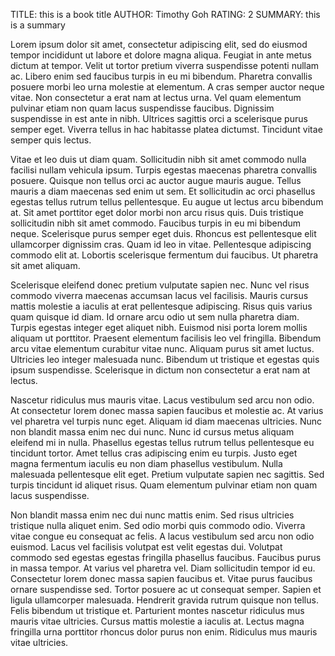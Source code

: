 TITLE: this is a book title
AUTHOR: Timothy Goh
RATING: 2
SUMMARY: this is a summary

Lorem ipsum dolor sit amet, consectetur adipiscing elit, sed do eiusmod tempor incididunt ut labore et dolore magna aliqua. Feugiat in ante metus dictum at tempor. Velit ut tortor pretium viverra suspendisse potenti nullam ac. Libero enim sed faucibus turpis in eu mi bibendum. Pharetra convallis posuere morbi leo urna molestie at elementum. A cras semper auctor neque vitae. Non consectetur a erat nam at lectus urna. Vel quam elementum pulvinar etiam non quam lacus suspendisse faucibus. Dignissim suspendisse in est ante in nibh. Ultrices sagittis orci a scelerisque purus semper eget. Viverra tellus in hac habitasse platea dictumst. Tincidunt vitae semper quis lectus.

Vitae et leo duis ut diam quam. Sollicitudin nibh sit amet commodo nulla facilisi nullam vehicula ipsum. Turpis egestas maecenas pharetra convallis posuere. Quisque non tellus orci ac auctor augue mauris augue. Tellus mauris a diam maecenas sed enim ut sem. Et sollicitudin ac orci phasellus egestas tellus rutrum tellus pellentesque. Eu augue ut lectus arcu bibendum at. Sit amet porttitor eget dolor morbi non arcu risus quis. Duis tristique sollicitudin nibh sit amet commodo. Faucibus turpis in eu mi bibendum neque. Scelerisque purus semper eget duis. Rhoncus est pellentesque elit ullamcorper dignissim cras. Quam id leo in vitae. Pellentesque adipiscing commodo elit at. Lobortis scelerisque fermentum dui faucibus. Ut pharetra sit amet aliquam.

Scelerisque eleifend donec pretium vulputate sapien nec. Nunc vel risus commodo viverra maecenas accumsan lacus vel facilisis. Mauris cursus mattis molestie a iaculis at erat pellentesque adipiscing. Risus quis varius quam quisque id diam. Id ornare arcu odio ut sem nulla pharetra diam. Turpis egestas integer eget aliquet nibh. Euismod nisi porta lorem mollis aliquam ut porttitor. Praesent elementum facilisis leo vel fringilla. Bibendum arcu vitae elementum curabitur vitae nunc. Aliquam purus sit amet luctus. Ultricies leo integer malesuada nunc. Bibendum ut tristique et egestas quis ipsum suspendisse. Scelerisque in dictum non consectetur a erat nam at lectus.

Nascetur ridiculus mus mauris vitae. Lacus vestibulum sed arcu non odio. At consectetur lorem donec massa sapien faucibus et molestie ac. At varius vel pharetra vel turpis nunc eget. Aliquam id diam maecenas ultricies. Nunc non blandit massa enim nec dui nunc. Nunc id cursus metus aliquam eleifend mi in nulla. Phasellus egestas tellus rutrum tellus pellentesque eu tincidunt tortor. Amet tellus cras adipiscing enim eu turpis. Justo eget magna fermentum iaculis eu non diam phasellus vestibulum. Nulla malesuada pellentesque elit eget. Pretium vulputate sapien nec sagittis. Sed turpis tincidunt id aliquet risus. Quam elementum pulvinar etiam non quam lacus suspendisse.

Non blandit massa enim nec dui nunc mattis enim. Sed risus ultricies tristique nulla aliquet enim. Sed odio morbi quis commodo odio. Viverra vitae congue eu consequat ac felis. A lacus vestibulum sed arcu non odio euismod. Lacus vel facilisis volutpat est velit egestas dui. Volutpat commodo sed egestas egestas fringilla phasellus faucibus. Faucibus purus in massa tempor. At varius vel pharetra vel. Diam sollicitudin tempor id eu. Consectetur lorem donec massa sapien faucibus et. Vitae purus faucibus ornare suspendisse sed. Tortor posuere ac ut consequat semper. Sapien et ligula ullamcorper malesuada. Hendrerit gravida rutrum quisque non tellus. Felis bibendum ut tristique et. Parturient montes nascetur ridiculus mus mauris vitae ultricies. Cursus mattis molestie a iaculis at. Lectus magna fringilla urna porttitor rhoncus dolor purus non enim. Ridiculus mus mauris vitae ultricies.